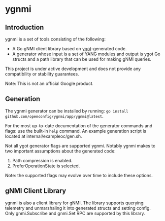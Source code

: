 # ygnmi
## Introduction

ygnmi is a set of tools consisting of the following:

* A Go gNMI client library based on [ygot](github.com/openconfig/ygot)-generated code.
* A generator whose input is a set of YANG modules and output is ygot Go structs and a path library that can be used for making gNMI queries.

This project is under active development and does not provide any compatibility or stability guarantees.

Note: This is not an official Google product.

## Generation

The ygnmi generator can be installed by running: `go install github.com/openconfig/ygnmi/app/ygnmi@latest`.

For the most up-to-date documentation of the generator commands and flags: use the built-in `help` command.
An example generation script is located at internal/exampleoc/gen.sh.

Not all ygot generator flags are supported ygnmi. Notably ygnmi makes to two important assumptions about the generated code:

1. Path compression is enabled.
2. PreferOperationState is selected.

Note: the supported flags may evolve over time to include these options.

## gNMI Client Library

ygnmi is also a client library for gNMI. The library supports querying telemetry and unmarshaling it into generated structs and setting config. Only gnmi.Subscribe and gnmi.Set RPC are supported by this library.
